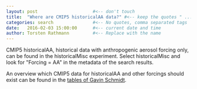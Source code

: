 ```yaml
---
layout: post                     #<-- don't touch
title:  "Where are CMIP5 historicalAA data?" #<-- keep the quotes " ... "
categories: search               #<-- No quotes, comma separated tags
date:   2016-02-03 15:00:00      #<-- current date and time
author: Torsten Rathmann         #<-- Replace with the name
---
```


CMIP5 historicalAA, historical data with anthropogenic aerosol forcing only, can be found in the historicalMisc experiment. Select historicalMisc and look for "Forcing = AA" in the metadata of the search results.

An overview which CMIP5 data for historicalAA and other forcings should exist can be found in the [tables of Gavin Schmidt][historical_Misc].

[historical_Misc]: http://cmip-pcmdi.llnl.gov/cmip5/docs/historical_Misc_forcing.pdf
